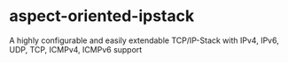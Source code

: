 aspect-oriented-ipstack
=======================

A highly configurable and easily extendable TCP/IP-Stack with IPv4, IPv6, UDP, TCP, ICMPv4, ICMPv6 support